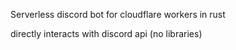 Serverless discord bot for cloudflare workers in rust

directly interacts with discord api (no libraries)
